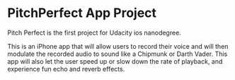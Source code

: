 # PitchPerfect App Project 

Pitch Perfect is the first project for Udacity ios nanodegree.

This is an iPhone app that will allow users to record their voice and will then modulate the recorded audio to sound like a Chipmunk or Darth Vader. This app will also let the user speed up or slow down the rate of playback, and experience fun echo and reverb effects.

